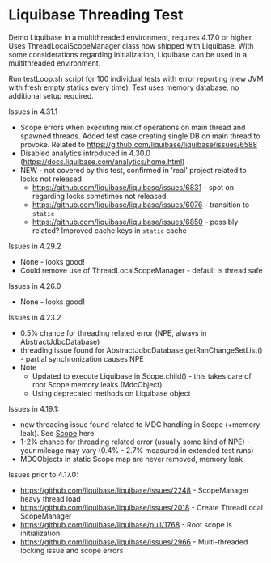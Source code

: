 # Liquibase Threading Test

Demo Liquibase in a multithreaded environment, requires 4.17.0 or higher. Uses ThreadLocalScopeManager
class now shipped with Liquibase. With some considerations regarding initialization, Liquibase can be 
used in a multithreaded environment.

Run testLoop.sh script for 100 individual tests with error reporting (new JVM with fresh empty statics every time).
Test uses memory database, no additional setup required.

Issues in 4.31.1
* Scope errors when executing mix of operations on main thread and spawned threads.
  Added test case creating single DB on main thread to provoke.
  Related to https://github.com/liquibase/liquibase/issues/6588
* Disabled analytics introduced in 4.30.0 (https://docs.liquibase.com/analytics/home.html)
* NEW - not covered by this test, confirmed in 'real' project related to locks not released
  * https://github.com/liquibase/liquibase/issues/6831 - spot on regarding locks sometimes not released
  * https://github.com/liquibase/liquibase/issues/6076 - transition to `static`
  * https://github.com/liquibase/liquibase/issues/6850 - possibly related? Improved cache keys in `static` cache

Issues in 4.29.2
* None - looks good!
* Could remove use of ThreadLocalScopeManager - default is thread safe


Issues in 4.26.0
* None - looks good!

Issues in 4.23.2
* 0.5% chance for threading related error (NPE, always in AbstractJdbcDatabase)
* threading issue found for AbstractJdbcDatabase.getRanChangeSetList() - partial synchronization causes NPE 
* Note
  * Updated to execute Liquibase in Scope.child() - this takes care of root Scope memory leaks (MdcObject)
  * Using deprecated methods on Liquibase object
  

Issues in 4.19.1:
* new threading issue found related to MDC handling in Scope (+memory leak). See [Scope](https://github.com/liquibase/liquibase/pull/3574/files#diff-02cf9dc5731d4b4cab085adaefa3a0c592e2af76b14c0e0f781f4544c7153007) here.
* 1-2% chance for threading related error (usually some kind of NPE) - your mileage may vary (0.4% - 2.7% measured in extended test runs)
* MDCObjects in static Scope map are never removed, memory leak

Issues prior to 4.17.0:
* https://github.com/liquibase/liquibase/issues/2248 - ScopeManager heavy thread load
* https://github.com/liquibase/liquibase/issues/2018 - Create ThreadLocal ScopeManager
* https://github.com/liquibase/liquibase/pull/1768 - Root scope is initialization
* https://github.com/liquibase/liquibase/issues/2966 - Multi-threaded locking issue and scope errors

